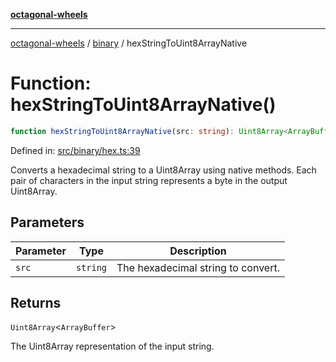 [**octagonal-wheels**](../../README.md)

***

[octagonal-wheels](../../modules.md) / [binary](../README.md) / hexStringToUint8ArrayNative

# Function: hexStringToUint8ArrayNative()

```ts
function hexStringToUint8ArrayNative(src: string): Uint8Array<ArrayBuffer>;
```

Defined in: [src/binary/hex.ts:39](https://github.com/vrtmrz/octagonal-wheels/blob/main/src/binary/hex.ts#L39)

Converts a hexadecimal string to a Uint8Array using native methods.
Each pair of characters in the input string represents a byte in the output Uint8Array.

## Parameters

| Parameter | Type | Description |
| ------ | ------ | ------ |
| `src` | `string` | The hexadecimal string to convert. |

## Returns

`Uint8Array`\<`ArrayBuffer`\>

The Uint8Array representation of the input string.
